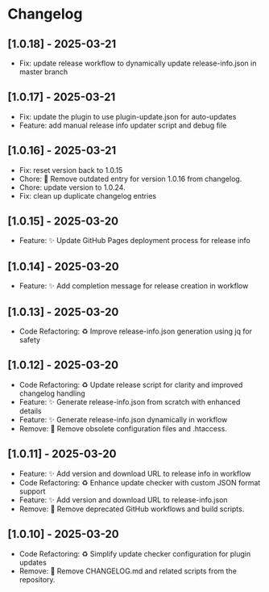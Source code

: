 # Changelog

## [1.0.18] - 2025-03-21

- Fix: update release workflow to dynamically update release-info.json in master branch


## [1.0.17] - 2025-03-21

- Fix: update the plugin to use plugin-update.json for auto-updates
- Feature: add manual release info updater script and debug file


## [1.0.16] - 2025-03-21

- Fix: reset version back to 1.0.15
- Chore: 📝 Remove outdated entry for version 1.0.16 from changelog.
- Chore: update version to 1.0.24.
- Fix: clean up duplicate changelog entries


## [1.0.15] - 2025-03-20

- Feature: ✨ Update GitHub Pages deployment process for release info

## [1.0.14] - 2025-03-20

- Feature: ✨ Add completion message for release creation in workflow

## [1.0.13] - 2025-03-20

- Code Refactoring: ♻️ Improve release-info.json generation using jq for safety

## [1.0.12] - 2025-03-20

- Code Refactoring: ♻️ Update release script for clarity and improved changelog handling
- Feature: ✨ Generate release-info.json from scratch with enhanced details
- Feature: ✨ Generate release-info.json dynamically in workflow
- Remove: 🚮 Remove obsolete configuration files and .htaccess.

## [1.0.11] - 2025-03-20

- Feature: ✨ Add version and download URL to release info in workflow
- Code Refactoring: ♻️ Enhance update checker with custom JSON format support
- Feature: ✨ Add version and download URL to release-info.json
- Remove: 🚮 Remove deprecated GitHub workflows and build scripts.

## [1.0.10] - 2025-03-20

- Code Refactoring: ♻️ Simplify update checker configuration for plugin updates
- Remove: 🚮 Remove CHANGELOG.md and related scripts from the repository.

